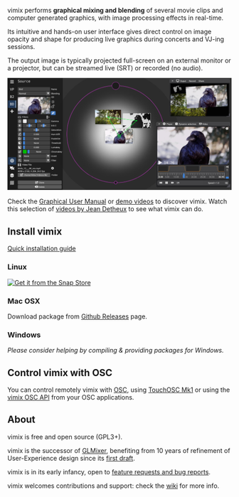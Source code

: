 vimix performs **graphical mixing and blending** of several movie clips and
computer generated graphics, with image processing effects in real-time.

Its intuitive and hands-on user interface gives direct control on image opacity and
shape for producing live graphics during concerts and VJ-ing sessions.

The output image is typically projected full-screen on an external
monitor or a projector, but can be streamed live (SRT) or recorded (no audio).

![screenshot](vimix_0.2_beta.jpg)

Check the [Graphical User Manual](https://github.com/brunoherbelin/vimix/wiki/User-manual) or [demo videos](https://vimeo.com/vimix) to discover vimix.
Watch this selection of [videos by Jean Detheux](https://vimeo.com/showcase/7871359) to see what vimix can do.

## Install vimix

[Quick installation guide](https://github.com/brunoherbelin/vimix/wiki/Quick-Installation-Guide)

### Linux

[![Get it from the Snap Store](https://snapcraft.io/static/images/badges/en/snap-store-white.svg)](https://snapcraft.io/vimix)

### Mac OSX

Download package from [Github Releases](https://github.com/brunoherbelin/vimix/releases) page.

### Windows

*Please consider helping by compiling & providing packages for Windows.*

## Control vimix with OSC

You can control remotely vimix with [OSC](https://en.wikipedia.org/wiki/Open_Sound_Control), using [TouchOSC Mk1](https://github.com/brunoherbelin/vimix/wiki/TouchOSC-companion)
or using the [vimix OSC API](https://github.com/brunoherbelin/vimix/wiki/Open-Sound-Control-API) from your OSC applications.

## About

vimix is free and open source (GPL3+).

vimix is the successor of [GLMixer](https://sourceforge.net/projects/glmixer/), benefiting
from 10 years of refinement of User-Experience design since its [first draft](https://sourceforge.net/p/glmixer/wiki/GLMixer%20History/).

vimix is in its early infancy, open to [feature requests and bug reports](https://github.com/brunoherbelin/vimix/issues).

vimix welcomes contributions and support: check the [wiki](https://github.com/brunoherbelin/vimix/wiki) for more info.




[comment]: # (webpage hosted at https://brunoherbelin.github.io/vimix/)
